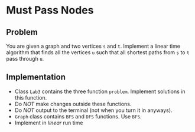 # Must Pass Nodes
## Problem
You are given a graph and two vertices `s` and `t`. Implement a linear time algorithm that finds all the vertices `u` such that all shortest paths from `s` to `t` pass through `u`.
## Implementation
* Class `Lab3` contains the three function `problem`. Implement solutions in this function.
* Do _NOT_ make changes outside these functions.
* Do _NOT_ output to the terminal (not when you turn it in anyways).
* `Graph` class contains `BFS` and `DFS` functions. Use `BFS`.
* Implement in _linear_ run time
